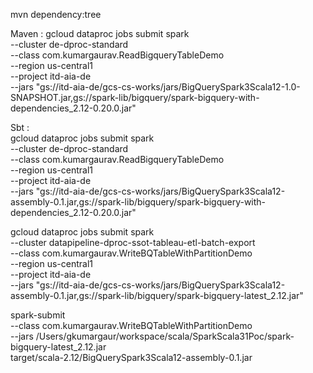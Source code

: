 mvn dependency:tree

Maven : 
gcloud dataproc jobs submit spark \
	--cluster de-dproc-standard \
	--class com.kumargaurav.ReadBigqueryTableDemo \
	--region us-central1 \
	--project itd-aia-de \
	--jars "gs://itd-aia-de/gcs-cs-works/jars/BigQuerySpark3Scala12-1.0-SNAPSHOT.jar,gs://spark-lib/bigquery/spark-bigquery-with-dependencies_2.12-0.20.0.jar"
	

Sbt : 	
gcloud dataproc jobs submit spark \
	--cluster de-dproc-standard \
	--class com.kumargaurav.ReadBigqueryTableDemo \
	--region us-central1 \
	--project itd-aia-de \
	--jars "gs://itd-aia-de/gcs-cs-works/jars/BigQuerySpark3Scala12-assembly-0.1.jar,gs://spark-lib/bigquery/spark-bigquery-with-dependencies_2.12-0.20.0.jar"
	

gcloud dataproc jobs submit spark \
	--cluster datapipeline-dproc-ssot-tableau-etl-batch-export \
	--class com.kumargaurav.WriteBQTableWithPartitionDemo \
	--region us-central1 \
	--project itd-aia-de \
	--jars "gs://itd-aia-de/gcs-cs-works/jars/BigQuerySpark3Scala12-assembly-0.1.jar,gs://spark-lib/bigquery/spark-bigquery-latest_2.12.jar"
	
	
spark-submit \
--class com.kumargaurav.WriteBQTableWithPartitionDemo \
--jars /Users/gkumargaur/workspace/scala/SparkScala31Poc/spark-bigquery-latest_2.12.jar \
target/scala-2.12/BigQuerySpark3Scala12-assembly-0.1.jar	